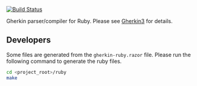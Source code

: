 [![Build Status](https://secure.travis-ci.org/cucumber/gherkin-ruby.png)](http://travis-ci.org/cucumber/gherkin-ruby)

Gherkin parser/compiler for Ruby. Please see [Gherkin3](https://github.com/cucumber/gherkin3) for details.

## Developers

Some files are generated from the `gherkin-ruby.razor` file. Please run the
following command to generate the ruby files.

~~~bash
cd <project_root>/ruby
make
~~~

